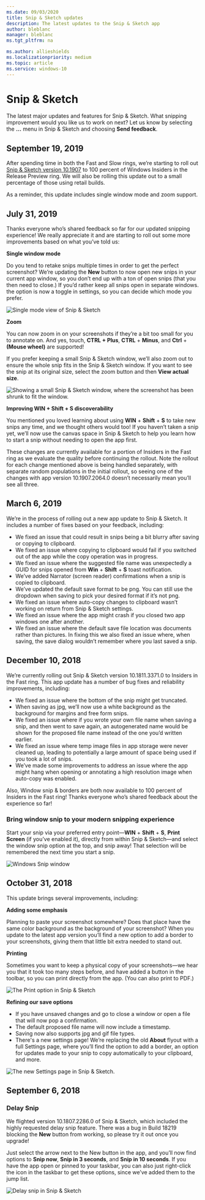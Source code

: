 ```yaml
---
ms.date: 09/03/2020
title: Snip & Sketch updates
description: The latest updates to the Snip & Sketch app
author: bleblanc
manager: bleblanc
ms.tgt_pltfrm: na

ms.author: allieshields
ms.localizationpriority: medium
ms.topic: article
ms.service: windows-10
---
```


# Snip & Sketch 

The latest major updates and features for Snip & Sketch. What snipping improvement would you like us to work on next? Let us know by selecting the **…** menu in Snip & Sketch and choosing **Send feedback**.

## September 19, 2019

After spending time in both the Fast and Slow rings, we’re starting to roll out [Snip & Sketch version 10.1907](https://blogs.windows.com/windowsexperience/2019/07/31/announcing-windows-10-insider-preview-build-18950/) to 100 percent of Windows Insiders in the Release Preview ring. We will also be rolling this update out to a small percentage of those using retail builds. 

As a reminder, this update includes single window mode and zoom support.

## July 31, 2019

Thanks everyone who’s shared feedback so far for our updated snipping experience! We really appreciate it and are starting to roll out some more improvements based on what you’ve told us:

**Single window mode** 

Do you tend to retake snips multiple times in order to get the perfect screenshot? We’re updating the **New** button to now open new snips in your current app window, so you don’t end up with a ton of open snips (that you then need to close.) If you’d rather keep all snips open in separate windows. the option is now a toggle in settings, so you can decide which mode you prefer.

![Single mode view of Snip & Sketch](images/18950-2.png)
 
**Zoom** 

You can now zoom in on your screenshots if they’re a bit too small for you to annotate on. And yes, touch, **CTRL + Plus**, **CTRL** + **Minus**, and **Ctrl** + **(Mouse wheel)** are supported! 

If you prefer keeping a small Snip & Sketch window, we’ll also zoom out to ensure the whole snip fits in the Snip & Sketch window. If you want to see the snip at its original size, select the zoom button and then **View actual size**.

![Showing a small Snip & Sketch window, where the screenshot has been shrunk to fit the window.](images/18985.jpg)

**Improving WIN + Shift + S discoverability** 

You mentioned you loved learning about using **WIN** + **Shift** + **S** to take new snips any time, and we thought others would too! If you haven’t taken a snip yet, we’ll now use the canvas space in Snip & Sketch to help you learn how to start a snip without needing to open the app first. 

These changes are currently available for a portion of Insiders in the Fast ring as we evaluate the quality before continuing the rollout. Note the rollout for each change mentioned above is being handled separately, with separate random populations in the initial rollout, so seeing one of the changes with app version 10.1907.2064.0 doesn’t necessarily mean you’ll see all three.

## March 6, 2019

We’re in the process of rolling out a new app update to Snip & Sketch. It includes a number of fixes based on your feedback, including:

* We fixed an issue that could result in snips being a bit blurry after saving or copying to clipboard.
* We fixed an issue where copying to clipboard would fail if you switched out of the app while the copy operation was in progress.
* We fixed an issue where the suggested file name was unexpectedly a GUID for snips opened from **Win** + **Shift** + **S** toast notification.
* We’ve added Narrator (screen reader) confirmations when a snip is copied to clipboard.
* We’ve updated the default save format to be png. You can still use the dropdown when saving to pick your desired format if it’s not png.
* We fixed an issue where auto-copy changes to clipboard wasn’t working on return from Snip & Sketch settings.
* We fixed an issue where the app might crash if you closed two app windows one after another.
* We fixed an issue where the default save file location was documents rather than pictures. In fixing this we also fixed an issue where, when saving, the save dialog wouldn’t remember where you last saved a snip.

## December 10, 2018

We’re currently rolling out Snip & Sketch version 10.1811.3371.0 to Insiders in the Fast ring. This app update has a number of bug fixes and reliability improvements, including:

* We fixed an issue where the bottom of the snip might get truncated.
* When saving as jpg, we’ll now use a white background as the background for margins and free form snips.
* We fixed an issue where if you wrote your own file name when saving a snip, and then went to save again, an autogenerated name would be shown for the proposed file name instead of the one you’d written earlier.
* We fixed an issue where temp image files in app storage were never cleaned up, leading to potentially a large amount of space being used if you took a lot of snips.
* We’ve made some improvements to address an issue where the app might hang when opening or annotating a high resolution image when auto-copy was enabled.

Also, Window snip & borders are both now available to 100 percent of Insiders in the Fast ring! Thanks everyone who’s shared feedback about the experience so far!

### Bring window snip to your modern snipping experience

 Start your snip via your preferred entry point—**WIN** + **Shift** + **S**, **Print Screen** (if you’ve enabled it), directly from within Snip & Sketch—and select the window snip option at the top, and snip away! That selection will be remembered the next time you start a snip.

![Windows Snip window](images/snip_window.png)

## October 31, 2018

This update brings several improvements, including:

**Adding some emphasis**

Planning to paste your screenshot somewhere? Does that place have the same color background as the background of your screenshot? When you update to the latest app version you’ll find a new option to add a border to your screenshots, giving them that little bit extra needed to stand out.

**Printing** 

Sometimes you want to keep a physical copy of your screenshots—we hear you that it took too many steps before, and have added a button in the toolbar, so you can print directly from the app. (You can also print to PDF.)  

![The Print option in Snip & Sketch](images/18272-app1.jpg)

**Refining our save options**

* If you have unsaved changes and go to close a window or open a file that will now pop a confirmation.
* The default proposed file name will now include a timestamp.
* Saving now also supports jpg and gif file types.
* There's a new settings page! We’re replacing the old **About** flyout with a full Settings page, where you’ll find the option to add a border, an option for updates made to your snip to copy automatically to your clipboard, and more.
  
![The new Settings page in Snip & Sketch.](images/18272-app2.png)


## September 6, 2018

### Delay Snip 
We flighted version 10.1807.2286.0 of Snip & Sketch, which included the highly requested delay snip feature. There was a bug in Build 18219 blocking the **New** button from working, so please try it out once you upgrade! 

Just select the arrow next to the New button in the app, and you’ll now find options to **Snip now**, **Snip in 3 seconds**, and **Snip in 10 seconds**. If you have the app open or pinned to your taskbar, you can also just right-click the icon in the taskbar to get these options, since we’ve added them to the jump list.

![Delay snip in Snip & Sketch](images/snip-n-sketch.png)

